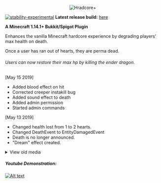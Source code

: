 <p align="center">
  <img src="https://i.imgur.com/ak1ZAlR.png" alt="Hradcore+"/>
</p>

[![stability-experimental](https://img.shields.io/badge/stability-stable-green.svg)](https://github.com/emersion/stability-badges#stable)
<b>Latest release build:</b> <a href="https://github.com/griimnak/Minecraft-HardPlus/releases">here</a>

<b>A Minecraft 1.14.1+ Bukkit/Spigot Plugin</b>

Enhances the vanilla Minecraft hardcore experience by degrading players' max health on death.

Once a user has ran out of hearts, they are perma dead.

###### Users can now restore their max hp by killing the ender dragon.

  [May 15 2019]
  
  - Added blood effect on hit
  - Corrected creeper instakill bug
  - Added sound effect to death
  - Added admin permission
  - Started admin commands
  
  [May 13 2019]
  
  - Changed health lost from 1 to 2 hearts.
  - Changed DeathEvent to EntityDamagedEvent
  - Death is no longer announced.
  - "Dream" effect created.

<details>
  <summary>View old media</summary>

##### 2nd Youtube Demonstration:
[![Alt text](https://img.youtube.com/vi/z5rxjSrnwJY/0.jpg)](https://www.youtube.com/watch?v=z5rxjSrnwJY)
  
##### [OLD] Youtube Demonstration:
[![Alt text](https://img.youtube.com/vi/C36bSUXwPZw/0.jpg)](https://www.youtube.com/watch?v=C36bSUXwPZw)
</details>

##### Youtube Demonstration:
[![Alt text](https://img.youtube.com/vi/DiMFgSwdqvc/0.jpg)](https://www.youtube.com/watch?v=DiMFgSwdqvc)

